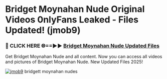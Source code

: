# Bridget Moynahan Nude Original Videos 0nlyFans Leaked - Files Updated! (jmob9)

<h3>🔴 CLICK HERE 🌐==►► <a href="https://tinyurl.com/52m3yx9h" rel="nofollow">Bridget Moynahan Nude Updated Files</a></h3>

Get Bridget Moynahan Nude and all content. Now you can access all videos and pictures of Bridget Moynahan Nude. New Updated Files 2025!

[![jmob9](https://i.imgur.com/TnHtlc8.gif)](https://tinyurl.com/52m3yx9h)
bridgett moynahan nudes